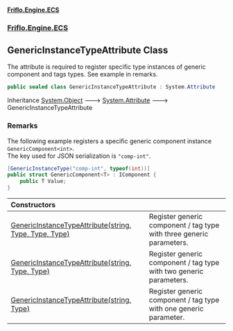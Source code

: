 #### [Friflo.Engine.ECS](index.md 'index')
### [Friflo.Engine.ECS](Friflo.Engine.ECS.md 'Friflo.Engine.ECS')

## GenericInstanceTypeAttribute Class

The attribute is required to register specific type instances of generic component and tags types.
See example in remarks.

```csharp
public sealed class GenericInstanceTypeAttribute : System.Attribute
```

Inheritance [System.Object](https://docs.microsoft.com/en-us/dotnet/api/System.Object 'System.Object') &#129106; [System.Attribute](https://docs.microsoft.com/en-us/dotnet/api/System.Attribute 'System.Attribute') &#129106; GenericInstanceTypeAttribute

### Remarks
The following example registers a specific generic component instance `GenericComponent<int>`.<br/>
The key used for JSON serialization is `"comp-int"`.

```csharp
[GenericInstanceType("comp-int", typeof(int))] 
public struct GenericComponent<T> : IComponent {
    public T Value;
}
```

| Constructors | |
| :--- | :--- |
| [GenericInstanceTypeAttribute(string, Type, Type, Type)](GenericInstanceTypeAttribute.GenericInstanceTypeAttribute(string,Type,Type,Type).md 'Friflo.Engine.ECS.GenericInstanceTypeAttribute.GenericInstanceTypeAttribute(string, System.Type, System.Type, System.Type)') | Register generic component / tag type with three generic parameters. |
| [GenericInstanceTypeAttribute(string, Type, Type)](GenericInstanceTypeAttribute.GenericInstanceTypeAttribute(string,Type,Type).md 'Friflo.Engine.ECS.GenericInstanceTypeAttribute.GenericInstanceTypeAttribute(string, System.Type, System.Type)') | Register generic component / tag type with two generic parameters. |
| [GenericInstanceTypeAttribute(string, Type)](GenericInstanceTypeAttribute.GenericInstanceTypeAttribute(string,Type).md 'Friflo.Engine.ECS.GenericInstanceTypeAttribute.GenericInstanceTypeAttribute(string, System.Type)') | Register generic component / tag type with one generic parameter. |
